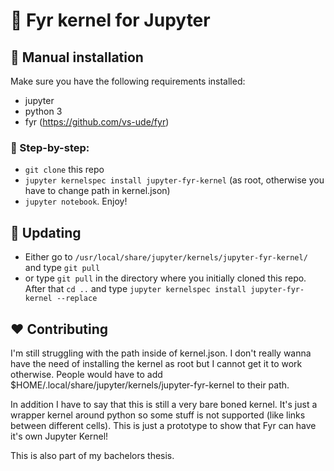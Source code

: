 # :city_sunset: Fyr kernel for Jupyter

## :construction_worker: Manual installation

Make sure you have the following requirements installed:
  * jupyter
  * python 3
  * fyr (https://github.com/vs-ude/fyr)

### :walking: Step-by-step:

 * `git clone` this repo
 * `jupyter kernelspec install jupyter-fyr-kernel` (as root, otherwise you have to change path in kernel.json)
 * `jupyter notebook`. Enjoy!

## :wrench: Updating

* Either go to `/usr/local/share/jupyter/kernels/jupyter-fyr-kernel/` and type `git pull` 
* or type `git pull` in the directory where you initially cloned this repo. After that `cd ..` and type `jupyter kernelspec install jupyter-fyr-kernel --replace`

## :heart: Contributing

I'm still struggling with the path inside of kernel.json. I don't really wanna have the need of installing the
kernel as root but I cannot get it to work otherwise. People would have to add
$HOME/.local/share/jupyter/kernels/jupyter-fyr-kernel to their path.

In addition I have to say that this is still a very bare boned kernel. It's just a wrapper kernel around python so some
stuff is not supported (like links between different cells). This is just a prototype to show that Fyr can have
it's own Jupyter Kernel!

This is also part of my bachelors thesis.
